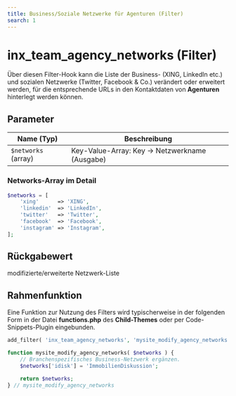 ```yaml
---
title: Business/Soziale Netzwerke für Agenturen (Filter)
search: 1
---
```


# inx_team_agency_networks (Filter)

Über diesen Filter-Hook kann die Liste der Business- (XING, LinkedIn etc.) und sozialen Netzwerke (Twitter, Facebook & Co.) verändert oder erweitert werden, für die entsprechende URLs in den Kontaktdaten von **Agenturen** hinterlegt werden können.

## Parameter

| Name (Typ) | Beschreibung |
| ---------- | ------------ |
| `$networks` (array) | Key-Value-Array: Key → Netzwerkname (Ausgabe) |

### Networks-Array im Detail

```php
$networks = [
	'xing'      => 'XING',
	'linkedin'  => 'LinkedIn',
	'twitter'   => 'Twitter',
	'facebook'  => 'Facebook',
	'instagram' => 'Instagram',
];
```

## Rückgabewert

modifizierte/erweiterte Netzwerk-Liste

## Rahmenfunktion

Eine Funktion zur Nutzung des Filters wird typischerweise in der folgenden Form in der Datei **functions.php** des **Child-Themes** oder per Code-Snippets-Plugin eingebunden.

```php
add_filter( 'inx_team_agency_networks', 'mysite_modify_agency_networks' );

function mysite_modify_agency_networks( $networks ) {
	// Branchenspezifisches Business-Netzwerk ergänzen.
	$networks['idisk'] = 'ImmobilienDiskussion';

	return $networks;
} // mysite_modify_agency_networks
```